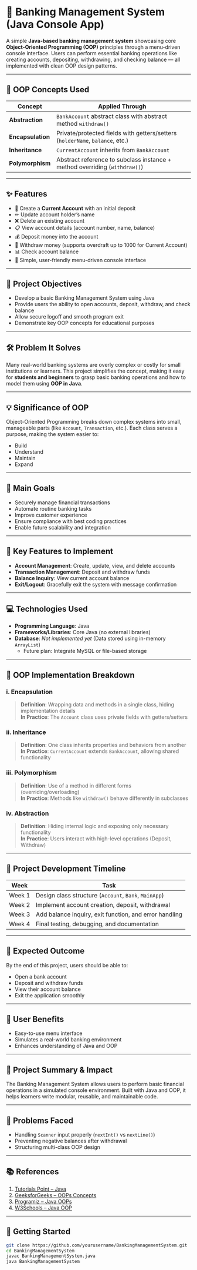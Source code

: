 # 🏦 Banking Management System (Java Console App)

A simple **Java-based banking management system** showcasing core **Object-Oriented Programming (OOP)** principles through a menu-driven console interface. Users can perform essential banking operations like creating accounts, depositing, withdrawing, and checking balance — all implemented with clean OOP design patterns.

---

## 📌 OOP Concepts Used

| Concept          | Applied Through                                                                 |
|------------------|----------------------------------------------------------------------------------|
| **Abstraction**   | `BankAccount` abstract class with abstract method `withdraw()`                   |
| **Encapsulation** | Private/protected fields with getters/setters (`holderName`, `balance`, etc.)   |
| **Inheritance**   | `CurrentAccount` inherits from `BankAccount`                                    |
| **Polymorphism**  | Abstract reference to subclass instance + method overriding (`withdraw()`)       |

---

## ✨ Features

- 🔐 Create a **Current Account** with an initial deposit  
- ✏ Update account holder’s name  
- ❌ Delete an existing account  
- 📋 View account details (account number, name, balance)  
- 💰 Deposit money into the account  
- 💸 Withdraw money (supports overdraft up to 1000 for Current Account)  
- 📊 Check account balance  
- 📎 Simple, user-friendly menu-driven console interface  

---

## 🎯 Project Objectives

- Develop a basic Banking Management System using Java  
- Provide users the ability to open accounts, deposit, withdraw, and check balance  
- Allow secure logoff and smooth program exit  
- Demonstrate key OOP concepts for educational purposes  

---

## 🛠 Problem It Solves

Many real-world banking systems are overly complex or costly for small institutions or learners. This project simplifies the concept, making it easy for **students and beginners** to grasp basic banking operations and how to model them using **OOP in Java**.

---

## 💡 Significance of OOP

Object-Oriented Programming breaks down complex systems into small, manageable parts (like `Account`, `Transaction`, etc.). Each class serves a purpose, making the system easier to:

- Build
- Understand
- Maintain
- Expand  

---

## 🎯 Main Goals

- Securely manage financial transactions  
- Automate routine banking tasks  
- Improve customer experience  
- Ensure compliance with best coding practices  
- Enable future scalability and integration  

---

## 🔑 Key Features to Implement

- **Account Management**: Create, update, view, and delete accounts  
- **Transaction Management**: Deposit and withdraw funds  
- **Balance Inquiry**: View current account balance  
- **Exit/Logout**: Gracefully exit the system with message confirmation  

---

## 💻 Technologies Used

- **Programming Language**: Java  
- **Frameworks/Libraries**: Core Java (no external libraries)  
- **Database**: *Not implemented yet* (Data stored using in-memory `ArrayList`)  
  - Future plan: Integrate MySQL or file-based storage  

---

## 🧱 OOP Implementation Breakdown

### i. Encapsulation
> **Definition**: Wrapping data and methods in a single class, hiding implementation details  
**In Practice**: The `Account` class uses private fields with getters/setters  

### ii. Inheritance
> **Definition**: One class inherits properties and behaviors from another  
**In Practice**: `CurrentAccount` extends `BankAccount`, allowing shared functionality  

### iii. Polymorphism
> **Definition**: Use of a method in different forms (overriding/overloading)  
**In Practice**: Methods like `withdraw()` behave differently in subclasses  

### iv. Abstraction
> **Definition**: Hiding internal logic and exposing only necessary functionality  
**In Practice**: Users interact with high-level operations (Deposit, Withdraw)  

---

## 📆 Project Development Timeline

| Week | Task |
|------|------|
| Week 1 | Design class structure (`Account`, `Bank`, `MainApp`) |
| Week 2 | Implement account creation, deposit, withdrawal |
| Week 3 | Add balance inquiry, exit function, and error handling |
| Week 4 | Final testing, debugging, and documentation |

---

## 🎯 Expected Outcome

By the end of this project, users should be able to:

- Open a bank account  
- Deposit and withdraw funds  
- View their account balance  
- Exit the application smoothly  

---

## 👥 User Benefits

- Easy-to-use menu interface  
- Simulates a real-world banking environment  
- Enhances understanding of Java and OOP  

---

## 📌 Project Summary & Impact

The Banking Management System allows users to perform basic financial operations in a simulated console environment. Built with Java and OOP, it helps learners write modular, reusable, and maintainable code.

---

## 🧩 Problems Faced

- Handling `Scanner` input properly (`nextInt()` vs `nextLine()`)  
- Preventing negative balances after withdrawal  
- Structuring multi-class OOP design  

---

## 📚 References

1. [Tutorials Point – Java](https://www.tutorialspoint.com/java/index.htm)  
2. [GeeksforGeeks – OOPs Concepts](https://www.geeksforgeeks.org/object-oriented-programming-oops-concept-in-java/)  
3. [Programiz – Java OOPs](https://www.programiz.com/java-programming/object-oriented-programming)  
4. [W3Schools – Java OOP](https://www.w3schools.com/java/java_oop.asp)  

---

## 🚀 Getting Started

```bash
git clone https://github.com/yourusername/BankingManagementSystem.git
cd BankingManagementSystem
javac BankingManagementSystem.java
java BankingManagementSystem
